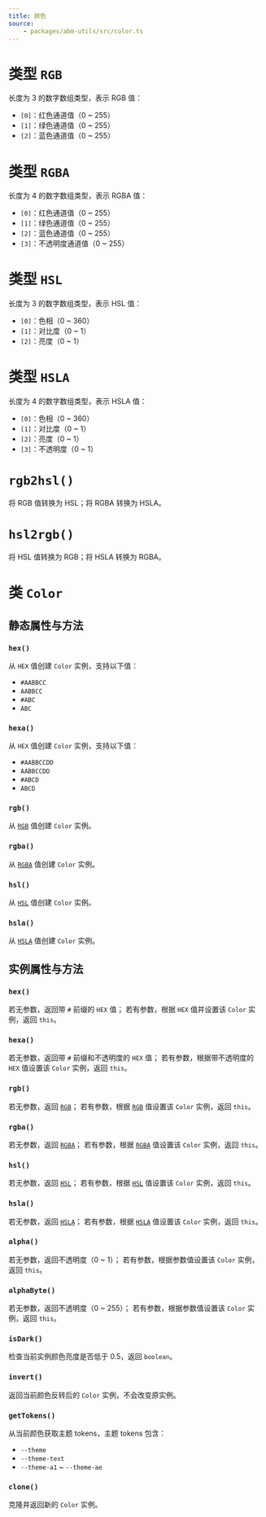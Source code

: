 ```yaml
---
title: 颜色
source:
	- packages/abm-utils/src/color.ts
---
```


# 类型 `RGB`
长度为 3 的数字数组类型，表示 RGB 值：
- `[0]`：红色通道值（0 ~ 255）
- `[1]`：绿色通道值（0 ~ 255）
- `[2]`：蓝色通道值（0 ~ 255）

# 类型 `RGBA`
长度为 4 的数字数组类型，表示 RGBA 值：
- `[0]`：红色通道值（0 ~ 255）
- `[1]`：绿色通道值（0 ~ 255）
- `[2]`：蓝色通道值（0 ~ 255）
- `[3]`：不透明度通道值（0 ~ 255）

# 类型 `HSL`
长度为 3 的数字数组类型，表示 HSL 值：
- `[0]`：色相（0 ~ 360）
- `[1]`：对比度（0 ~ 1）
- `[2]`：亮度（0 ~ 1）

# 类型 `HSLA`
长度为 4 的数字数组类型，表示 HSLA 值：
- `[0]`：色相（0 ~ 360）
- `[1]`：对比度（0 ~ 1）
- `[2]`：亮度（0 ~ 1）
- `[3]`：不透明度（0 ~ 1）

# `rgb2hsl()`
将 RGB 值转换为 HSL；将 RGBA 转换为 HSLA。

# `hsl2rgb()`
将 HSL 值转换为 RGB；将 HSLA 转换为 RGBA。

# 类 `Color`

## 静态属性与方法

### `hex()`
从 `HEX` 值创建 `Color` 实例，支持以下值：
- `#AABBCC`
- `AABBCC`
- `#ABC`
- `ABC`

### `hexa()`
从 `HEX` 值创建 `Color` 实例，支持以下值：
- `#AABBCCDD`
- `AABBCCDD`
- `#ABCD`
- `ABCD`

### `rgb()`
从 [`RGB`](#类型-rgb) 值创建 `Color` 实例。

### `rgba()`
从 [`RGBA`](#类型-rgba) 值创建 `Color` 实例。

### `hsl()`
从 [`HSL`](#类型-hsl) 值创建 `Color` 实例。

### `hsla()`
从 [`HSLA`](#类型-hsla) 值创建 `Color` 实例。

## 实例属性与方法

### `hex()`
若无参数，返回带 `#` 前缀的 `HEX` 值；
若有参数，根据 `HEX` 值并设置该 `Color` 实例，返回 `this`。

### `hexa()`
若无参数，返回带 `#` 前缀和不透明度的 `HEX` 值；
若有参数，根据带不透明度的 `HEX` 值设置该 `Color` 实例，返回 `this`。

### `rgb()`
若无参数，返回 [`RGB`](#类型-rgb)；
若有参数，根据 [`RGB`](#类型-rgb) 值设置该 `Color` 实例，返回 `this`。

### `rgba()`
若无参数，返回 [`RGBA`](#类型-rgba)；
若有参数，根据 [`RGBA`](#类型-rgba) 值设置该 `Color` 实例，返回 `this`。

### `hsl()`
若无参数，返回 [`HSL`](#类型-hsl)；
若有参数，根据 [`HSL`](#类型-hsl) 值设置该 `Color` 实例，返回 `this`。

### `hsla()`
若无参数，返回 [`HSLA`](#类型-hsla)；
若有参数，根据 [`HSLA`](#类型-hsla) 值设置该 `Color` 实例，返回 `this`。

### `alpha()`
若无参数，返回不透明度（0 ~ 1）；
若有参数，根据参数值设置该 `Color` 实例，返回 `this`。

### `alphaByte()`
若无参数，返回不透明度（0 ~ 255）；
若有参数，根据参数值设置该 `Color` 实例，返回 `this`。

### `isDark()`
检查当前实例颜色亮度是否低于 0.5，返回 `boolean`。

### `invert()`
返回当前颜色反转后的 `Color` 实例，不会改变原实例。

### `getTokens()`
从当前颜色获取主题 tokens，主题 tokens 包含：
- `--theme`
- `--theme-text`
- `--theme-a1` ~ `--theme-ae`

### `clone()`
克隆并返回新的 `Color` 实例。
